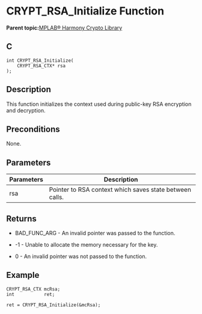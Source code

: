 # CRYPT\_RSA\_Initialize Function

**Parent topic:**[MPLAB® Harmony Crypto Library](GUID-20F7C343-23D4-42D9-B8C2-A97D4D0EE5CD.md)

## C

```
int CRYPT_RSA_Initialize(
    CRYPT_RSA_CTX* rsa
);
```

## Description

This function initializes the context used during public-key RSA encryption and decryption.

## Preconditions

None.

## Parameters

|Parameters|Description|
|----------|-----------|
|rsa|Pointer to RSA context which saves state between calls.|

## Returns

-   BAD\_FUNC\_ARG - An invalid pointer was passed to the function.

-   -1 - Unable to allocate the memory necessary for the key.

-   0 - An invalid pointer was not passed to the function.


## Example

```
CRYPT_RSA_CTX mcRsa;
int           ret;

ret = CRYPT_RSA_Initialize(&mcRsa);
```

